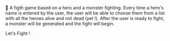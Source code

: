 🥊 A figth game based on a hero and a monster fighting. Every time a hero's name is entered by the user, the user will be able to choose them from a list with all the heroes alive and not dead (yet !).
After the user is ready to fight, a monster will be generated and the fight will begin.

Let's Fight !
